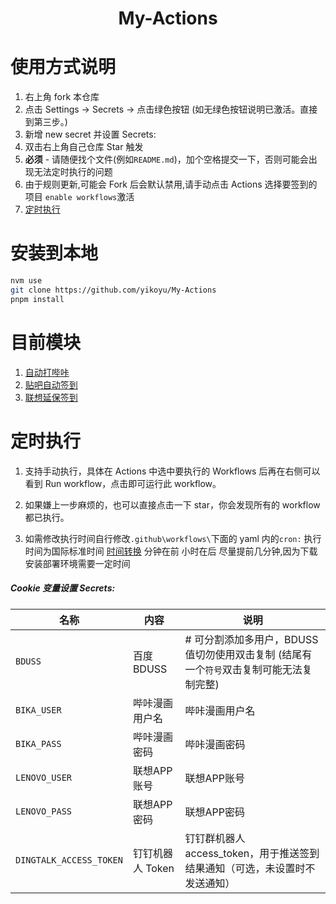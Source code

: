 <div align="center">
<h1 align="center">My-Actions</h1>
</div>

# 使用方式说明

1. 右上角 fork 本仓库
2. 点击 Settings -> Secrets -> 点击绿色按钮 (如无绿色按钮说明已激活。直接到第三步。)
3. 新增 new secret 并设置 Secrets:
4. 双击右上角自己仓库 Star 触发
5. **必须** - 请随便找个文件(例如`README.md`)，加个空格提交一下，否则可能会出现无法定时执行的问题
6. 由于规则更新,可能会 Fork 后会默认禁用,请手动点击 Actions 选择要签到的项目 `enable workflows`激活
7. [定时执行](#定时执行)

# 安装到本地
```sh
nvm use
git clone https://github.com/yikoyu/My-Actions
pnpm install
```

# 目前模块

1. [自动打哔咔](./src/sign_bika.ts)
2. [贴吧自动签到](./src/sign_tieba.ts)
3. [联想延保签到](./src/sign_lenovo.ts)

# 定时执行

1. 支持手动执行，具体在 Actions 中选中要执行的 Workflows 后再在右侧可以看到 Run workflow，点击即可运行此 workflow。

2. 如果嫌上一步麻烦的，也可以直接点击一下 star，你会发现所有的 workflow 都已执行。

3. 如需修改执行时间自行修改`.github\workflows\`下面的 yaml 内的`cron:` 执行时间为国际标准时间 [时间转换](http://www.timebie.com/cn/universalbeijing.php) 分钟在前 小时在后 尽量提前几分钟,因为下载安装部署环境需要一定时间

##### Cookie 变量设置 Secrets:

| 名称           | 内容           | 说明           |
| ------------- | ------------- | ------------- |
| `BDUSS`       | 百度 BDUSS     | # 可分割添加多用户，BDUSS 值切勿使用双击复制 (结尾有一个`符号`双击复制可能无法复制完整) |
| `BIKA_USER`   | 哔咔漫画用户名  | 哔咔漫画用户名                     |
| `BIKA_PASS`   | 哔咔漫画密码    | 哔咔漫画密码                       |
| `LENOVO_USER`   | 联想APP账号    | 联想APP账号                       |
| `LENOVO_PASS`   | 联想APP密码    | 联想APP密码                       |
| `DINGTALK_ACCESS_TOKEN` | 钉钉机器人 Token | 钉钉群机器人 access_token，用于推送签到结果通知（可选，未设置时不发送通知） |
